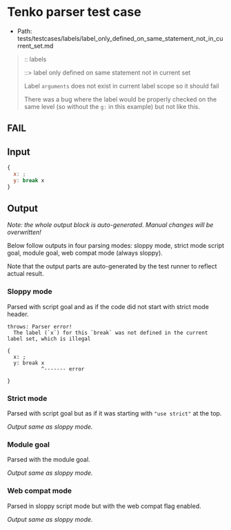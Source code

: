 # Tenko parser test case

- Path: tests/testcases/labels/label_only_defined_on_same_statement_not_in_current_set.md

> :: labels
>
> ::> label only defined on same statement not in current set
>
> Label `arguments` does not exist in current label scope so it should fail
>
> There was a bug where the label would be properly checked on the same level (so without the `g:` in this example) but not like this.

## FAIL

## Input

`````js
{
  x: ;
  y: break x
}
`````

## Output

_Note: the whole output block is auto-generated. Manual changes will be overwritten!_

Below follow outputs in four parsing modes: sloppy mode, strict mode script goal, module goal, web compat mode (always sloppy).

Note that the output parts are auto-generated by the test runner to reflect actual result.

### Sloppy mode

Parsed with script goal and as if the code did not start with strict mode header.

`````
throws: Parser error!
  The label (`x`) for this `break` was not defined in the current label set, which is illegal

{
  x: ;
  y: break x
           ^------- error

}
`````

### Strict mode

Parsed with script goal but as if it was starting with `"use strict"` at the top.

_Output same as sloppy mode._

### Module goal

Parsed with the module goal.

_Output same as sloppy mode._

### Web compat mode

Parsed in sloppy script mode but with the web compat flag enabled.

_Output same as sloppy mode._

